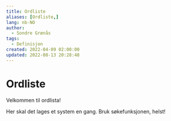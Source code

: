 ```yaml
---
title: Ordliste
aliases: [Ordliste,]
lang: nb-NO
author:
  - Sondre Grønås
tags:
  - Definisjon
created: 2022-04-09 02:00:00
updated: 2022-08-13 20:28:48
---
```

# Ordliste
Velkommen til ordlista!

Her skal det lages et system en gang. Bruk søkefunksjonen, helst!